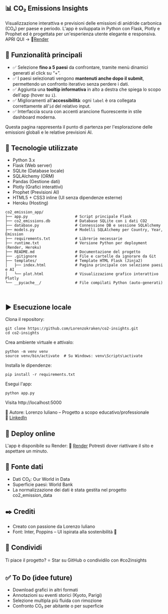 ## 📊 CO₂ Emissions Insights 
Visualizzazione interattiva e previsioni delle emissioni di anidride carbonica (CO₂) per paese e periodo.
L'app è sviluppata in Python con Flask, Plotly e Prophet ed è progettata per un'esperienza utente elegante e responsiva.
APRI QUI -> 🔗[Render](https://co2-emission-app-i5yz.onrender.com/)

## 🚀 Funzionalità principali

- ✅ Selezione **fino a 5 paesi** da confrontare, tramite menù dinamici generati al click su “+”.
- ✅ I paesi selezionati vengono **mantenuti anche dopo il submit**, permettendo un confronto iterativo senza perdere i dati.
- ✅ Aggiunta una **tooltip informativa** in alto a destra che spiega lo scopo dell'app (hover su `i`).
- ✅ Miglioramenti all’**accessibilità**: ogni `label` è ora collegata correttamente all’`id` del relativo input.
- ✅ Interfaccia scura con accenti arancione fluorescente in stile dashboard moderna.

Questa pagina rappresenta il punto di partenza per l'esplorazione delle emissioni globali e le relative previsioni AI.


## 🧰 Tecnologie utilizzate
- Python 3.x
- Flask (Web server)
- SQLite (Database locale)
- SQLAlchemy (ORM)
- Pandas (Gestione dati)
- Plotly (Grafici interattivi)
- Prophet (Previsioni AI)
- HTML5 + CSS3 inline (UI senza dipendenze esterne)
- Heroku (Hosting)

```
co2_emission_app/
├── app.py                     # Script principale Flask
├── co2_emissions.db           # Database SQLite con i dati CO2
├── database.py                # Connessione DB e sessione SQLAlchemy
├── models.py                  # Modelli SQLAlchemy per Country, Year, Emission
├── requirements.txt           # Librerie necessarie
├── runtime.txt                # Versione Python per deployment (Render, Heroku)
├── README.md                  # Documentazione del progetto
├── .gitignore                 # File e cartelle da ignorare da Git
├── templates/                 # Template HTML Flask (Jinja2)
│   ├── index.html             # Pagina principale con selezione paesi e AI
│   └── plot.html              # Visualizzazione grafico interattivo Plotly
└── __pycache__/               # File compilati Python (auto-generati)



```
## ▶️ Esecuzione locale
Clona il repository:
```
git clone https://github.com/Lorenzokraken/co2-insights.git
cd co2-insights
```
Crea ambiente virtuale e attivalo:
```
python -m venv venv
source venv/bin/activate  # Su Windows: venv\Scripts\activate
```
Installa le dipendenze:
```
pip install -r requirements.txt
```
Esegui l'app:
```
python app.py
```
Visita http://localhost:5000

👤 Autore: Lorenzo Iuliano – Progetto a scopo educativo/professionale  
🔗 [LinkedIn](https://www.linkedin.com/in/lorenzo-iuliano-852798220/)

## 🚀 Deploy online
L'app è disponibile su Render:
🔗 [Render](https://co2-emission-app-i5yz.onrender.com/)
Potresti dover riattivare il sito e aspettare un minuto.


## 📄 Fonte dati
- Dati CO₂: Our World in Data
- Superficie paesi: World Bank
- La normalizzazione dei dati è stata gestita nel progetto co2_emission_data

## ✒️ Crediti
- Creato con passione da Lorenzo Iuliano
- Font: Inter, Poppins – UI ispirata alla sostenibilità 🌿

## 📢 Condividi
Ti piace il progetto?
⭐ Star su GitHub o condividilo con #co2insights


## ✅ To Do (idee future)
- Download grafici in altri formati
- Annotazioni su eventi storici (Kyoto, Parigi)
- Selezione multipla più fluida con rimozione
- Confronto CO₂ per abitante o per superficie

